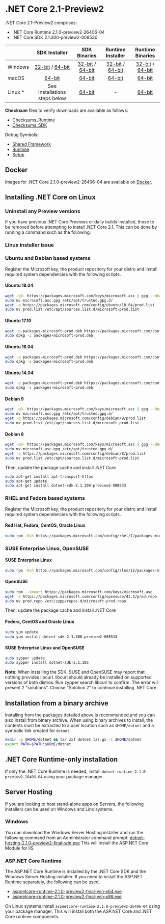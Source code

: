 # .NET Core 2.1-Preview2

.NET Core 2.1-Preview2 comprises:

* .NET Core Runtime 2.1.0-preview2-26406-04
* .NET Core SDK 2.1.300-preview2-008530

|         | SDK Installer                                         | SDK Binaries                                                         | Runtime Installer                                                  | Runtime Binaries                                                   |
| ------- | :---------------------------------------------------: | :-------------------------------------------------------------------:| :----------------------------------------------------------------: | :----------------------------------------------------------------: |
| Windows | [32-bit](https://download.microsoft.com/download/3/7/C/37C0D2E3-2056-4F9A-A67C-14DEFBD70F06/dotnet-sdk-2.1.300-preview2-008530-win-x86.exe) / [64-bit](https://download.microsoft.com/download/3/7/C/37C0D2E3-2056-4F9A-A67C-14DEFBD70F06/dotnet-sdk-2.1.300-preview2-008530-win-x64.exe)  | [32-bit](https://download.microsoft.com/download/3/7/C/37C0D2E3-2056-4F9A-A67C-14DEFBD70F06/dotnet-sdk-2.1.300-preview2-008530-win-x86.zip) / [64-bit](https://download.microsoft.com/download/3/7/C/37C0D2E3-2056-4F9A-A67C-14DEFBD70F06/dotnet-sdk-2.1.300-preview2-008530-win-x64.zip) | [32-bit](https://download.microsoft.com/download/9/0/F/90F8F18D-CD21-4A79-ACDC-AF4CB95F490C/dotnet-runtime-2.1.0-preview2-26406-04-win-x86.exe) / [64-bit](https://download.microsoft.com/download/9/0/F/90F8F18D-CD21-4A79-ACDC-AF4CB95F490C/dotnet-runtime-2.1.0-preview2-26406-04-win-x64.exe) | [32-bit](https://download.microsoft.com/download/9/0/F/90F8F18D-CD21-4A79-ACDC-AF4CB95F490C/dotnet-runtime-2.1.0-preview2-26406-04-win-x86.zip) / [64-bit](https://download.microsoft.com/download/9/0/F/90F8F18D-CD21-4A79-ACDC-AF4CB95F490C/dotnet-runtime-2.1.0-preview2-26406-04-win-x64.zip) |
| macOS   | [64-bit](https://download.microsoft.com/download/3/7/C/37C0D2E3-2056-4F9A-A67C-14DEFBD70F06/dotnet-sdk-2.1.300-preview2-008530-osx-x64.pkg)  | [64-bit](https://download.microsoft.com/download/3/7/C/37C0D2E3-2056-4F9A-A67C-14DEFBD70F06/dotnet-sdk-2.1.300-preview2-008530-osx-x64.tar.gz)| [64-bit](https://download.microsoft.com/download/9/0/F/90F8F18D-CD21-4A79-ACDC-AF4CB95F490C/dotnet-runtime-2.1.0-preview2-26406-04-osx-x64.pkg)      | [64-bit](https://download.microsoft.com/download/9/0/F/90F8F18D-CD21-4A79-ACDC-AF4CB95F490C/dotnet-runtime-2.1.0-preview2-26406-04-osx-x64.tar.gz)   |
| Linux * | See installations steps below                         | [64-bit](https://download.microsoft.com/download/3/7/C/37C0D2E3-2056-4F9A-A67C-14DEFBD70F06/dotnet-sdk-2.1.300-preview2-008530-linux-x64.tar.gz)     | -                                                                  | [64-bit](https://download.microsoft.com/download/9/0/F/90F8F18D-CD21-4A79-ACDC-AF4CB95F490C/dotnet-runtime-2.1.0-preview2-26406-04-linux-x64.tar.gz) |

**Checksum** files to verify downloads are available as follows:

* [Checksums_Runtime](https://builds.dotnet.microsoft.com/dotnet/checksums/2.1.0-preview2-26406-04-runtime-sha.txt)
* [Checksums_SDK](https://builds.dotnet.microsoft.com/dotnet/checksums/2.1.300-preview2-008530-sdk-sha.txt)

Debug Symbols:

* [Shared Framework](https://download.microsoft.com/download/9/0/F/90F8F18D-CD21-4A79-ACDC-AF4CB95F490C/coreclr-2.1-preview2-symbols.zip)
* [Runtime](https://download.microsoft.com/download/9/0/F/90F8F18D-CD21-4A79-ACDC-AF4CB95F490C/corefx-2.1-preview2-symbols.zip)
* [Setup](https://download.microsoft.com/download/9/0/F/90F8F18D-CD21-4A79-ACDC-AF4CB95F490C/core-setup-2.1-preview2-symbols.zip)

## Docker

Images for .NET Core 2.1.0-preview2-26406-04 are available on [Docker](https://hub.docker.com/r/microsoft/dotnet/).

## Installing .NET Core on Linux

### Uninstall any Preview versions

If you have previous .NET Core Previews or daily builds installed, these to be removed before attempting to install .NET Core 2.1. This can be done by running a command such as the following.

### Linux installer issue

### Ubuntu and Debian based systems

Register the Microsoft key, the product repository for your distro and install required system dependencies with the following scripts.

#### Ubuntu 18.04

```bash
wget -qO- https://packages.microsoft.com/keys/microsoft.asc | gpg --dearmor > microsoft.asc.gpg
sudo mv microsoft.asc.gpg /etc/apt/trusted.gpg.d/
wget -q https://packages.microsoft.com/config/ubuntu/18.04/prod.list
sudo mv prod.list /etc/apt/sources.list.d/microsoft-prod.list
```

#### Ubuntu 17.10

```bash
wget -q packages-microsoft-prod.deb https://packages.microsoft.com/config/ubuntu/17.10/packages-microsoft-prod.deb
sudo dpkg -i packages-microsoft-prod.deb
```

#### Ubuntu 16.04

```bash
wget -q packages-microsoft-prod.deb https://packages.microsoft.com/config/ubuntu/16.04/packages-microsoft-prod.deb
sudo dpkg -i packages-microsoft-prod.deb
```

#### Ubuntu 14.04

```bash
wget -q packages-microsoft-prod.deb https://packages.microsoft.com/config/ubuntu/14.04/packages-microsoft-prod.deb
sudo dpkg -i packages-microsoft-prod.deb
```

#### Debian 9

```bash
wget -qO- https://packages.microsoft.com/keys/microsoft.asc | gpg --dearmor > microsoft.asc.gpg
sudo mv microsoft.asc.gpg /etc/apt/trusted.gpg.d/
wget -q https://packages.microsoft.com/config/debian/9/prod.list
sudo mv prod.list /etc/apt/sources.list.d/microsoft-prod.list
```

#### Debian 8

```bash
wget -qO- https://packages.microsoft.com/keys/microsoft.asc | gpg --dearmor > microsoft.asc.gpg
sudo mv microsoft.asc.gpg /etc/apt/trusted.gpg.d/
wget -q https://packages.microsoft.com/config/debian/8/prod.list
sudo mv prod.list /etc/apt/sources.list.d/microsoft-prod.list
 ```

Then, update the package cache and install .NET Core

```bash
sudo apt-get install apt-transport-https
sudo apt-get update
sudo apt-get install dotnet-sdk-2.1.300-preview2-008533
```

### RHEL and Fedora based systems

Register the Microsoft key, the product repository for your distro and install required system dependencies with the following scripts.

#### Red Hat, Fedora, CentOS, Oracle Linux

```bash
sudo rpm -Uvh https://packages.microsoft.com/config/rhel/7/packages-microsoft-prod.rpm
```

### SUSE Enterprise Linux, OpenSUSE

#### SUSE Enterprise Linux

```bash
sudo rpm -Uvh https://packages.microsoft.com/config/sles/12/packages-microsoft-prod.rpm
```

#### OpenSUSE

```bash
sudo rpm --import https://packages.microsoft.com/keys/microsoft.asc
wget -q https://packages.microsoft.com/config/opensuse/42.2/prod.repo
sudo mv prod.repo /etc/zypp/repos.d/microsoft-prod.repo
```

Then, update the package cache and install .NET Core

#### Fedora, CentOS and Oracle Linux

```bash
sudo yum update
sudo yum install dotnet-sdk-2.1.300-preview2-008533
```

#### SUSE Enterprise Linux and OpenSUSE

```bash
sudo zypper update
sudo zypper install dotnet-sdk-2.1.105
```

**Note:** When installing the SDK, SUSE and OpenSUSE may report that nothing provides libcurl. libcurl should already be installed on supported versions of both distros. Run zypper search libcurl to confirm. The error will present 2 "solutions". Choose "Solution 2" to continue installing .NET Core.

## Installation from a binary archive

Installing from the packages detailed above is recommended and you can also install from binary archive. When using binary archives to install, the contents must be extracted to a user location such as `$HOME/dotnet` and a symbolic link created for `dotnet`.

```bash
mkdir -p $HOME/dotnet && tar zxf dotnet.tar.gz -C $HOME/dotnet
export PATH=$PATH:$HOME/dotnet
```

## .NET Core Runtime-only installation

If only the .NET Core Runtime is needed, install `dotnet-runtime-2.1.0-preview2-26406-04` using your package manager.

## Server Hosting

If you are looking to host stand-alone apps on Servers, the following installers can be used on Windows and Linx systems.

### Windows

You can download the Windows Server Hosting installer and run the following command from an Administrator command prompt:
[dotnet-hosting-2.1.0-preview2-final-win.exe](https://download.microsoft.com/download/9/0/F/90F8F18D-CD21-4A79-ACDC-AF4CB95F490C/dotnet-hosting-2.1.0-preview2-final-win.exe)
This will install the ASP.NET Core Module for IIS

### ASP.NET Core Runtime

The ASP.NET Core Runtime is installed by the .NET Core SDK and the Windows Server Hosting installer. If you need to install the ASP.NET Runtime separately, the following can be used.

* [aspnetcore-runtime-2.1.0-preview2-final-win-x64.exe](https://download.microsoft.com/download/9/0/F/90F8F18D-CD21-4A79-ACDC-AF4CB95F490C/aspnetcore-runtime-2.1.0-preview2-final-win-x64.exe)
* [aspnetcore-runtime-2.1.0-preview2-final-win-x86.exe](https://download.microsoft.com/download/9/0/F/90F8F18D-CD21-4A79-ACDC-AF4CB95F490C/aspnetcore-runtime-2.1.0-preview2-final-win-x86.exe)

On Linux systems install `aspnetcore-runtime-2.1.0-preview2-26406-04` using your package manager. This will install both the ASP.NET Core and .NET Core runtime components.
